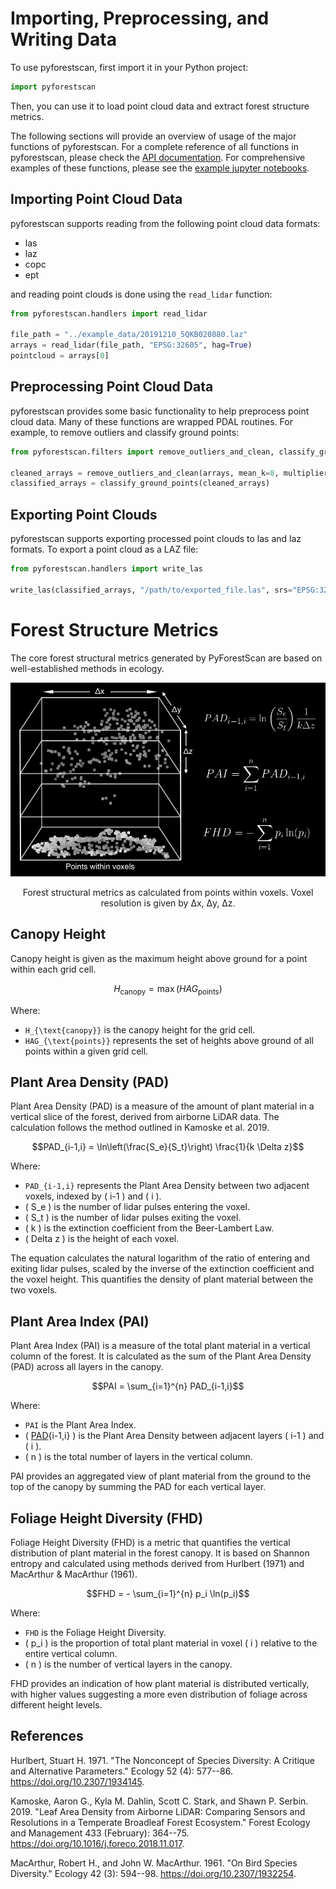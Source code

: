 # Importing, Preprocessing, and Writing Data

To use pyforestscan, first import it in your Python project:

```python
import pyforestscan
```

Then, you can use it to load point cloud data and extract forest structure metrics. 

The following sections will provide an overview of usage of the major functions of pyforestscan. For a complete reference of all functions in pyforestscan, please check the [API documentation](api.md). For comprehensive examples of these functions, please see the [example jupyter notebooks](examples). 

## Importing Point Cloud Data

pyforestscan supports reading from the following point cloud data formats:

* las
* laz
* copc
* ept

and reading point clouds is done using the `read_lidar` function:

```python
from pyforestscan.handlers import read_lidar

file_path = "../example_data/20191210_5QKB020880.laz"
arrays = read_lidar(file_path, "EPSG:32605", hag=True)
pointcloud = arrays[0]
```

## Preprocessing Point Cloud Data

pyforestscan provides some basic functionality to help preprocess point cloud data. Many of these functions are wrapped PDAL routines. For example, to remove outliers and classify ground points:

```python
from pyforestscan.filters import remove_outliers_and_clean, classify_ground_points

cleaned_arrays = remove_outliers_and_clean(arrays, mean_k=8, multiplier=3.0)
classified_arrays = classify_ground_points(cleaned_arrays)
```

## Exporting Point Clouds

pyforestscan supports exporting processed point clouds to las and laz formats. To export a point cloud as a LAZ file:

```python
from pyforestscan.handlers import write_las

write_las(classified_arrays, "/path/to/exported_file.las", srs="EPSG:32605", compress=True)
```


# Forest Structure Metrics

The core forest structural metrics generated by PyForestScan are based
on well-established methods in ecology.

![Forest structural metrics as calculated from points within voxels. Voxel resolution is given by Δx, Δy, Δz.](images/voxel_metrics.jpg)
<figcaption align="center">Forest structural metrics as calculated from points within voxels. Voxel resolution is given by Δx, Δy, Δz.</figcaption>

## Canopy Height

Canopy height is given as the maximum height above ground for a point
within each grid cell.

$$H_{\text{canopy}} = \max(HAG_{\text{points}})$$

Where:

-   `H_{\text{canopy}}` is the canopy height for the grid cell.
-   `HAG_{\text{points}}` represents the set of heights above ground of
    all points within a given grid cell.

## Plant Area Density (PAD)

Plant Area Density (PAD) is a measure of the amount of plant material in
a vertical slice of the forest, derived from airborne LiDAR data. The
calculation follows the method outlined in Kamoske et al. 2019.

$$PAD_{i-1,i} = \ln\left(\frac{S_e}{S_t}\right) \frac{1}{k \Delta z}$$

Where:

-   `PAD_{i-1,i}` represents the Plant Area Density between two adjacent
    voxels, indexed by ( i-1 ) and ( i ).
-   ( S_e ) is the number of lidar pulses entering the voxel.
-   ( S_t ) is the number of lidar pulses exiting the voxel.
-   ( k ) is the extinction coefficient from the Beer-Lambert Law.
-   ( Delta z ) is the height of each voxel.

The equation calculates the natural logarithm of the ratio of entering
and exiting lidar pulses, scaled by the inverse of the extinction
coefficient and the voxel height. This quantifies the density of plant
material between the two voxels.

## Plant Area Index (PAI)

Plant Area Index (PAI) is a measure of the total plant material in a
vertical column of the forest. It is calculated as the sum of the Plant
Area Density (PAD) across all layers in the canopy.

$$PAI = \sum_{i=1}^{n} PAD_{i-1,i}$$

Where:

-   `PAI` is the Plant Area Index.
-   ( [PAD](){i-1,i} ) is the Plant Area Density between adjacent layers
    ( i-1 ) and ( i ).
-   ( n ) is the total number of layers in the vertical column.

PAI provides an aggregated view of plant material from the ground to the
top of the canopy by summing the PAD for each vertical layer.

## Foliage Height Diversity (FHD)

Foliage Height Diversity (FHD) is a metric that quantifies the vertical
distribution of plant material in the forest canopy. It is based on
Shannon entropy and calculated using methods derived from Hurlbert
(1971) and MacArthur & MacArthur (1961).

$$FHD = - \sum_{i=1}^{n} p_i \ln(p_i)$$

Where:

-   `FHD` is the Foliage Height Diversity.
-   ( p_i ) is the proportion of total plant material in voxel ( i )
    relative to the entire vertical column.
-   ( n ) is the number of vertical layers in the canopy.

FHD provides an indication of how plant material is distributed
vertically, with higher values suggesting a more even distribution of
foliage across different height levels.

## References

Hurlbert, Stuart H. 1971. "The Nonconcept of Species Diversity: A
Critique and Alternative Parameters." Ecology 52 (4): 577--86.
<https://doi.org/10.2307/1934145>.

Kamoske, Aaron G., Kyla M. Dahlin, Scott C. Stark, and Shawn P. Serbin.
2019. "Leaf Area Density from Airborne LiDAR: Comparing Sensors and
Resolutions in a Temperate Broadleaf Forest Ecosystem." Forest Ecology
and Management 433 (February): 364--75.
<https://doi.org/10.1016/j.foreco.2018.11.017>.

MacArthur, Robert H., and John W. MacArthur. 1961. "On Bird Species
Diversity." Ecology 42 (3): 594--98. <https://doi.org/10.2307/1932254>.
